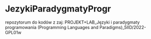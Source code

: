 # JezykiParadygmatyProgr

repozytorum do kodów z zaj: PROJEKT+LAB_Języki i paradygmaty programowania (Programming Languages and Paradigms)_5IID/2022-GPL01w